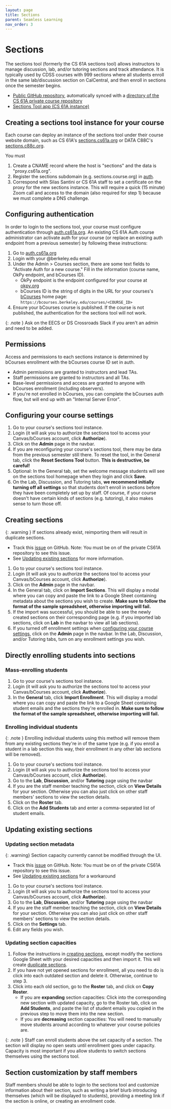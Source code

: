 ```yaml
---
layout: page
title: Sections
parent: Seamless Learning
nav_order: 3
---
```


# Sections

The sections tool (formerly the CS 61A sections tool) allows instructors to manage discussion, lab, and/or tutoring sections and track attendance. It is typically used by CDSS courses with 999 sections where all students enroll in the same lab/discussion section on CalCentral, and then enroll in sections once the semester begins.

- [Public GitHub repository](https://github.com/Cal-CS-61A-Staff/sections), automatically synced with a [directory of the CS 61A private course repository](https://github.com/Cal-CS-61A-Staff/berkeley-cs61a/tree/master/apps/sections)
- [Sections Tool app (CS 61A instance)](https://sections.cs61a.org/)

## Creating a sections tool instance for your course

Each course can deploy an instance of the sections tool under their course website domain, such as
CS 61A's [sections.cs61a.org](https://sections.cs61a.org) or DATA C88C's [sections.c88c.org](https://sections.c88c.org).

You must 
1. Create a CNAME record where the host is "sections" and the data is "proxy.cs61a.org".
1. Register the sections subdomain (e.g. sections.course.org) in [auth](https://auth.cs61a.org/).
1. Correspond with Silas Santini or CS 61A staff to set a certificate on the proxy for the new sections instance. This will require a quick (15 minute) Zoom call and access to the domain (also required for step 1) because we must complete a DNS challenge.

## Configuring authentication

In order to login to the sections tool, your course must configure authentication through [auth.cs61a.org](https://auth.cs61a.org). An existing CS 61A Auth course administrator can activate auth for your course (or replace an existing auth endpoint from a previous semester) by following these instructions:

1. Go to [auth.cs61a.org](https://auth.cs61a.org)
2. Login with your @berkeley.edu email
3. Under the Admin > Courses section, there are some text fields to "Activate Auth for a new course." Fill in the information (course name, OkPy endpoint, and bCourses ID).
    - OkPy endpoint is the endpoint configured for your course at [okpy.org](https://okpy.org/)
    - bCourses ID is the string of digits in the URL for your courses's [bCourses](https://bcourses.berkeley.edu/) home page: `https://bcourses.berkeley.edu/courses/<COURSE_ID>`
1. Ensure your bCourses course is published. If the course is not published, the authentication for the sections tool will not work.

{: .note }
Ask on the EECS or DS Crossroads Slack if you aren't an admin and need to be added.

## Permissions

Access and permissions to each sections instance is determined by bCourses enrollment with the bCourses course ID set in auth. 
* Admin permissions are granted to instructors and lead TAs.
* Staff permissions are granted to instructors and all TAs.
* Base-level permissions and access are granted to anyone with bCourses enrollment (including observers).
* If you're not enrolled in bCourses, you can complete the bCourses auth flow, but will end up with an "Internal Server Error". 

## Configuring your course settings

1. Go to your course's sections tool instance.
2. Login (it will ask you to authorize the sections tool to access your Canvas/bCourses account, click **Authorize**).
3. Click on the **Admin** page in the navbar.
4. If you are reconfiguring your course's sections tool, there may be data from the previous semester still there. To reset the tool, in the General tab, click the **Reset Sections Tool** button. **This is destructive, be careful!**
5. Optional: In the General tab, set the welcome message students will see on the sections tool homepage when they login and click **Save**.
6. On the Lab, Discussion, and Tutoring tabs, **we recommend initially turning off all settings** so that students don't enroll in sections before they have been completely set up by staff. Of course, if your course doesn't have certain kinds of sections (e.g. tutoring), it also makes sense to turn those off.

## Creating sections

{: .warning }
If sections already exist, reimporting them will result in duplicate sections.

- Track this [issue](https://github.com/Cal-CS-61A-Staff/berkeley-cs61a/issues/7788) on GitHub. Note: You must be on of the private CS61A repository to see this issue.
- See [Updating existing sections](#updating-existing-sections) for more information.

1. Go to your course's sections tool instance.
2. Login (it will ask you to authorize the sections tool to access your Canvas/bCourses account, click **Authorize**).
3. Click on the **Admin** page in the navbar.
4. In the General tab, click on **Import Sections**. This will display a modal where you can copy and paste the link to a Google Sheet containing metadata about the sections you wish to create. **Make sure to follow the format of the sample spreadsheet, otherwise importing will fail.**
5. If the import was successful, you should be able to see the newly created sections on their corresponding page (e.g. if you imported lab sections, click on **Lab** in the navbar to view all lab sections).
6. If you turned off enrollment settings when [configuring your course settings](#configuring-your-course-settings), click on the **Admin** page in the navbar. In the Lab, Discussion, and/or Tutoring tabs, turn on any enrollment settings you wish.

## Directly enrolling students into sections

### Mass-enrolling students

1. Go to your course's sections tool instance.
2. Login (it will ask you to authorize the sections tool to access your Canvas/bCourses account, click **Authorize**).
3. In the **General** tab, click **Import Enrollment**. This will display a modal where you can copy and paste the link to a Google Sheet containing student emails and the sections they're enrolled in. **Make sure to follow the format of the sample spreadsheet, otherwise importing will fail.**

### Enrolling individual students

{: .note }
Enrolling individual students using this method will remove them from any existing sections they're in of the same type (e.g. if you enroll a student in a lab section this way, their enrollment in any other lab sections will be removed).

1. Go to your course's sections tool instance.
2. Login (it will ask you to authorize the sections tool to access your Canvas/bCourses account, click **Authorize**).
3. Go to the **Lab**, **Discussion**, and/or **Tutoring** page using the navbar
4. If you are the staff member teaching the section, click on **View Details** for your section. Otherwise you can also just click on other staff members' sections to view the section details.
5. Click on the **Roster** tab.
6. Click on the **Add Students** tab and enter a comma-separated list of student emails.

## Updating existing sections

### Updating section metadata

{: .warning}
Section capacity currently cannot be modified through the UI.

- Track this [issue](https://github.com/Cal-CS-61A-Staff/berkeley-cs61a/issues/7793) on GitHub.  Note: You must be on of the private CS61A repository to see this issue.
- See [Updating existing sections](#updating-existing-sections) for a workaround

1. Go to your course's sections tool instance.
2. Login (it will ask you to authorize the sections tool to access your Canvas/bCourses account, click **Authorize**).
3. Go to the **Lab**, **Discussion**, and/or **Tutoring** page using the navbar
4. If you are the staff member teaching the section, click on **View Details** for your section. Otherwise you can also just click on other staff members' sections to view the section details.
5. Click on the **Settings** tab.
6. Edit any fields you wish.

### Updating section capacities

1. Follow the instructions in [creating sections](#creating-sections), except modify the sections Google Sheet with your desired capacities and then import it. This will create [duplicate sections](https://github.com/Cal-CS-61A-Staff/berkeley-cs61a/issues/7788).
2. If you have not yet opened sections for enrollment, all you need to do is click into each outdated section and delete it. Otherwise, continue to step 3.
3. Click into each old section, go to the **Roster** tab, and click on **Copy Roster**.
    - If you are **expanding** section capacities: Click into the corresponding new section with updated capacity, go to the Roster tab, click on **Add Students**, and paste the list of student emails you copied in the previous step to move them into the new section.
    - If you are **decreasing** section capacities: You will need to manually move students around according to whatever your course policies are.

{: .note }
Staff can enroll students above the set capacity of a section. The section will display no open seats until enrollment goes under capacity. Capacity is most important if you allow students to switch sections themselves using the sections tool.

## Section customization by staff members

Staff members should be able to login to the sections tool and customize information about their section,
such as writing a brief blurb introducing themselves (which will be displayed to students), providing a meeting link
if the section is online, or creating an enrollment code.
